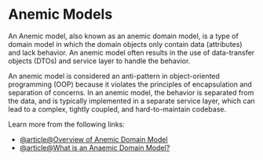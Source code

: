 # Anemic Models

An Anemic model, also known as an anemic domain model, is a type of domain model in which the domain objects only contain data (attributes) and lack behavior. An anemic model often results in the use of data-transfer objects (DTOs) and service layer to handle the behavior.

An anemic model is considered an anti-pattern in object-oriented programming (OOP) because it violates the principles of encapsulation and separation of concerns. In an anemic model, the behavior is separated from the data, and is typically implemented in a separate service layer, which can lead to a complex, tightly coupled, and hard-to-maintain codebase.

Learn more from the following links:

- [@article@Overview of Anemic Domain Model](https://en.wikipedia.org/wiki/Anemic_domain_model)
- [@article@What is an Anaemic Domain Model?](https://www.ensonodigital.com/blog/anaemic-domain-model-vs-rich-domain-model)
